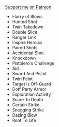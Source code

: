 [Support me on Patreon](https://www.patreon.com/reyzor1991)

- Flurry of Blows
- Hunted Shot
- Twin Takedown
- Double Slice
- Ranger Link
- Inspire Heroics
- Paired Shots
- Accidental Shot
- Knockdown
- Pistolero's Challenge
- Aid
- Sword And Pistol
- Twin Feint
- Target Is Off-Guard
- Doff Party Armor
- Exploration Activity
- Scare To Death
- Certain Strike
- Snagging Strike
- Dazing Blow
- Root To Life
